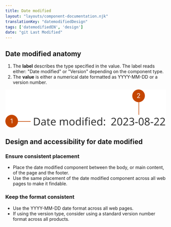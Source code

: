 ```yaml
---
title: Date modified
layout: "layouts/component-documentation.njk"
translationKey: "datemodifiedDesign"
tags: ['datemodifiedEN', 'design']
date: "git Last Modified"
---
```


## Date modified anatomy

<ol class="anatomy-list">
  <li>The <strong>label</strong> describes the type specified in the value. The label reads either: "Date modified" or "Version" depending on the component type.</li>
  <li>The <strong>value</strong> is either a numerical date formatted as YYYY-MM-DD or a version number.</li>
</ol>

<img class="b-sm b-default p-400" src="/images/en/components/anatomy/gcds-date-modified-anatomy.svg" alt="An image of the date modified component" />

## Design and accessibility for date modified

### Ensure consistent placement

- Place the date modified component between the body, or main content, of the page and the footer.
- Use the same placement of the date modified component across all web pages to make it findable.

### Keep the format consistent

- Use the YYYY-MM-DD date format across all web pages.
- If using the version type, consider using a standard version number format across all products.
